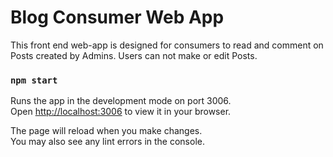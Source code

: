 # Blog Consumer Web App

This front end web-app is designed for consumers to read and comment on Posts created by Admins. Users can not make or edit Posts.

### `npm start`

Runs the app in the development mode on port 3006.\
Open [http://localhost:3006](http://localhost:3006) to view it in your browser.

The page will reload when you make changes.\
You may also see any lint errors in the console.

